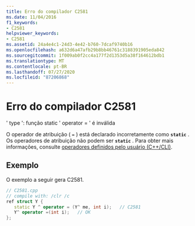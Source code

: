 ```yaml
---
title: Erro do compilador C2581
ms.date: 11/04/2016
f1_keywords:
- C2581
helpviewer_keywords:
- C2581
ms.assetid: 24a4e4c1-24d3-4e42-b760-7dcaf9740b16
ms.openlocfilehash: a632d6a47afb29b8bb46761c3188391905eda842
ms.sourcegitcommit: 1f009ab0f2cc4a177f2d1353d5a38f164612bdb1
ms.translationtype: MT
ms.contentlocale: pt-BR
ms.lasthandoff: 07/27/2020
ms.locfileid: "87206868"
---
```

# <a name="compiler-error-c2581"></a>Erro do compilador C2581

' type ': função static ' operator = ' é inválida

O operador de atribuição ( `=` ) está declarado incorretamente como **`static`** . Os operadores de atribuição não podem ser **`static`** . Para obter mais informações, consulte [operadores definidos pelo usuário (C++/CLI)](../../dotnet/user-defined-operators-cpp-cli.md).

## <a name="example"></a>Exemplo

O exemplo a seguir gera C2581.

```cpp
// C2581.cpp
// compile with: /clr /c
ref struct Y {
   static Y ^ operator = (Y^ me, int i);   // C2581
   Y^ operator =(int i);   // OK
};
```
